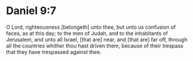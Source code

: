 # Daniel 9:7

O Lord, righteousness [belongeth] unto thee, but unto us confusion of faces, as at this day; to the men of Judah, and to the inhabitants of Jerusalem, and unto all Israel, [that are] near, and [that are] far off, through all the countries whither thou hast driven them, because of their trespass that they have trespassed against thee.